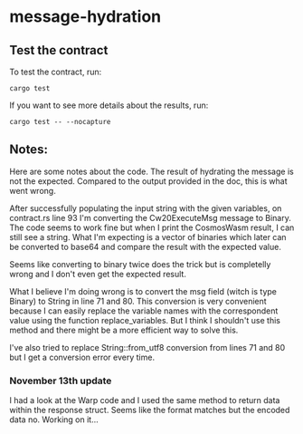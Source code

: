 # message-hydration

## Test the contract

To test the contract, run:

`cargo test`

If you want to see more details about the results, run:

`cargo test -- --nocapture`

## Notes:

Here are some notes about the code. The result of hydrating the message is not the expected. Compared to the output provided in the doc, this is what went wrong.

After successfully populating the input string with the given variables, on contract.rs line 93 I'm converting the Cw20ExecuteMsg message to Binary. The code seems to work fine but when I print the CosmosWasm result, I can still see a string. What I'm expecting is a vector of binaries which later can be converted to base64 and compare the result with the expected value.

Seems like converting to binary twice does the trick but is completelly wrong and I don't even get the expected result.

What I believe I'm doing wrong is to convert the msg field (witch is type Binary) to String in line 71 and 80. This conversion is very convenient because I can easily replace the variable names with the correspondent value using the function replace_variables. But I think I shouldn't use this method and there might be a more efficient way to solve this.

I've also tried to replace String::from_utf8 conversion from lines 71 and 80 but I get a conversion error every time.

### November 13th update

I had a look at the Warp code and I used the same method to return data within the response struct. Seems like the format matches but the encoded data no. Working on it...
